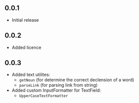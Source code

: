 ## 0.0.1

* Initial release

## 0.0.2

* Added licence

## 0.0.3
* Added text utilites:
    - ```getNoun``` (for determine the correct declension of a word)
    - ```parseLink``` (for parsing link from string)
* Added custom InputFormatter for TextField:
    - ```UpperCaseTextFormatter```
